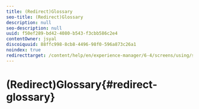 ```yaml
---
title: (Redirect)Glossary
seo-title: (Redirect)Glossary
description: null
seo-description: null
uuid: f50ef289-bd42-4080-b543-f3cbb586c2e4
contentOwner: jsyal
discoiquuid: 88ffc998-8cb8-4496-98f0-596a873c26a1
noindex: true
redirecttarget: /content/help/en/experience-manager/6-4/screens/using/screens-glossary
---
```


# (Redirect)Glossary{#redirect-glossary}

